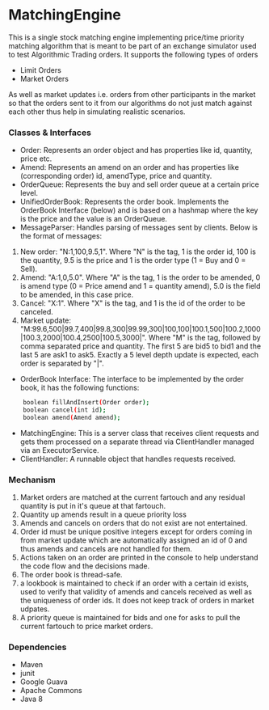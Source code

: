# MatchingEngine
This is a single stock matching engine implementing price/time priority matching algorithm that is meant to be part of an exchange simulator used to test Algorithmic Trading orders. It supports the following types of orders
- Limit Orders
- Market Orders

As well as market updates i.e. orders from other participants in the market so that the orders sent to it from our algorithms do not just match against each other thus help in simulating realistic scenarios.

### Classes & Interfaces
 - Order:
 Represents an order object and has properties like id, quantity, price etc.
 - Amend:
 Represents an amend on an order and has properties like (corresponding order) id, amendType, price and quantity.
 - OrderQueue:
 Represents the buy and sell order queue at a certain price level.
 - UnifiedOrderBook:
 Represents the order book. Implements the OrderBook Interface (below) and is based on a hashmap where the key is the price and the value is an OrderQueue.
 - MessageParser:
 Handles parsing of messages sent by clients. Below is the format of messages:
1. New order: "N:1,100,9.5,1". Where "N" is the tag, 1 is the order id, 100 is the quantity, 9.5 is the price and 1 is the order type (1 = Buy and 0 = Sell).
2. Amend: "A:1,0,5.0". Where "A" is the tag, 1 is the order to be amended, 0 is amend type (0 = Price amend and 1 = quantity amend), 5.0 is the field to be amended, in this case price.
3. Cancel: "X:1". Where "X" is the tag, and 1 is the id of the order to be canceled.
4. Market update: "M:99.6,500|99.7,400|99.8,300|99.99,300|100,100|100.1,500|100.2,1000|100.3,2000|100.4,2500|100.5,3000|". Where "M" is the tag, followed by comma separated price and quantity. The first 5 are bid5 to bid1 and the last 5 are ask1 to ask5. Exactly a 5 level depth update is expected, each order is separated by "|".
 - OrderBook Interface:
 The interface to be implemented by the order book, it has the following functions:
```sh
    boolean fillAndInsert(Order order);
    boolean cancel(int id);
    boolean amend(Amend amend);
```
 - MatchingEngine:
This is a server class that receives client requests and gets them processed on a separate thread via ClientHandler managed via an ExecutorService.
 - ClientHandler:
A runnable object that handles requests received.

### Mechanism
1. Market orders are matched at the current fartouch and any residual quantity is put in it's queue at that fartouch.
2. Quantity up amends result in a queue priority loss
3. Amends and cancels on orders that do not exist are not entertained.
4. Order id must be unique positive integers except for orders coming in from market update which are automatically assigned an id of 0 and thus amends and cancels are not handled for them.
5. Actions taken on an order are printed in the console to help understand the code flow and the decisions made.
6. The order book is thread-safe.
7. a lookbook is maintained to check if an order with a certain id exists, used to verify that validity of amends and cancels received as well as the uniqueness of order ids. It does not keep track of orders in market udpates.
8. A priority queue is maintained for bids and one for asks to pull the current fartouch to price market orders.

### Dependencies
- Maven
- junit
- Google Guava
- Apache Commons 
- Java 8